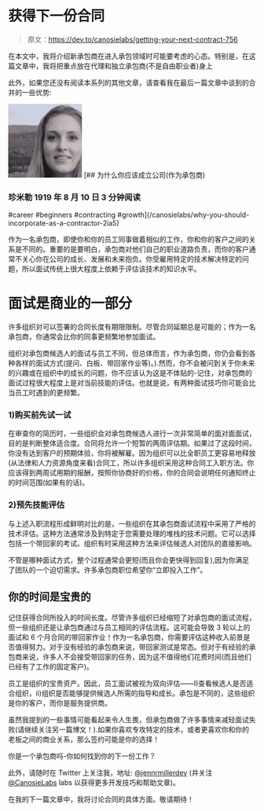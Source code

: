 # 获得下一份合同

> 原文：<https://dev.to/canosielabs/getting-your-next-contract-756>

在本文中，我将介绍新承包商在进入承包领域时可能要考虑的心态。特别是，在这篇文章中，我将把重点放在代理和独立承包商(不是自由职业者)身上

此外，如果您还没有阅读本系列的其他文章，请查看我在最后一篇文章中谈到的合并的一些优势:

[![jennrmillerdev image](img/0250fe48875f274f87f7981fd119f6b4.png)](/jennrmillerdev) [## 为什么你应该成立公司(作为承包商)

### 珍米勒 1919 年 8 月 10 日 3 分钟阅读

#career #beginners #contracting #growth](/canosielabs/why-you-should-incorporate-as-a-contractor-2ia5)

作为一名承包商，即使你和你的员工同事做着相似的工作，你和你的客户之间的关系是不同的。重要的是要明白，承包商对他们自己的职业道路负责，而你的客户通常不关心你在公司的成长、发展和未来抱负。你受雇用特定的技术解决特定的问题，所以面试传统上很大程度上依赖于评估该技术的知识水平。

# 面试是商业的一部分

许多组织对可以签署的合同长度有期限限制。尽管合同延期总是可能的；作为一名承包商，你通常会比你的同事更频繁地参加面试。

组织对承包商候选人的面试与员工不同，但总体而言，作为承包商，你仍会看到各种各样的面试方式(提问、白板、带回家作业等)。).然而，你不会被问到关于你未来的兴趣或在组织中的成长的问题，你不应该认为这是不体贴的-记住，对承包商的面试过程很大程度上是对当前技能的评估。也就是说，有两种面试技巧你可能会比当员工时遇到的更频繁。

### 1)购买前先试一试

在审查你的简历时，一些组织会对承包商候选人进行一次非常简单的面对面面试，目的是判断整体适合度。合同将允许一个短暂的两周评估期。如果过了这段时间，你没有达到客户的预期体验，你将被解雇。因为组织可以比全职员工更容易地释放(从法律和人力资源角度来看)合同工，所以许多组织采用这种合同工入职方法。你应该得到两周试用期的报酬，按照你协商好的价格，你的合同会说明任何通知终止的时间范围(如果有的话)。

### 2)预先技能评估

与上述入职流程形成鲜明对比的是，一些组织在其承包商面试流程中采用了严格的技术评估。这种方法通常涉及到特定于您需要处理的堆栈的技术问题。它可以选择包括一个带回家的考试。组织有时采用这种方法来评估候选人对团队的直接影响。

不管是哪种面试方式，整个过程通常会更短(而且你会更快得到回复),因为你满足了团队的一个迫切需求。许多承包商职位希望你“立即投入工作”。

## 你的时间是宝贵的

记住获得合同所投入的时间长度。尽管许多组织已经缩短了对承包商的面试流程，但一些组织还是让承包商通过与员工相同的评估流程。这可能会导致 3 轮以上的面试和 6 个月合同的带回家作业！作为一名承包商，你需要评估这种收入前景是否值得努力。对于没有经验的承包商来说，带回家测试是常态。但对于有经验的承包商来说，许多人不会接受带回家的任务，因为这不值得他们花费时间(而且他们已经有了工作的固定客户)。

员工是组织的宝贵资产。因此，员工面试被视为双向评估——I)查看候选人是否适合组织，ii)组织是否能够提供候选人所需的指导和成长。承包是不同的，这些组织是你的客户，而你是服务提供商。

虽然我提到的一些事情可能看起来令人生畏，但承包商做了许多事情来减轻面试失败(请继续关注另一篇博文！).如果你喜欢专攻特定的技术，或者更喜欢你和你的老板之间的商业关系，那么签约可能是你的选择！

你是一个承包商吗-你如何找到你的下一份工作？

此外，请随时在 Twitter 上关注我，地址: [@jennrmillerdev](https://dev.to/jennrmillerdev) (并关注 [@CanosieLabs](https://twitter.com/CanosieLabs) labs 以获得更多开发技巧和帮助文章)。

在我的下一篇文章中，我将讨论合同的具体方面。敬请期待！